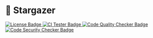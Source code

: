 # 💫 Stargazer

<p align="left">
  <a href="https://github.com/pabroux/stargazer/blob/master/LICENSE">
    <picture>
      <img src="https://img.shields.io/badge/License-MIT-green" alt="License Badge">
    </picture>
  </a>
  <a href="https://github.com/pabroux/stargazer/actions/workflows/ci-tester.yml">
    <picture>
      <img src="https://github.com/pabroux/stargazer/actions/workflows/ci-tester.yml/badge.svg" alt="CI Tester Badge">
    </picture>
  </a>
  <a href="https://github.com/pabroux/stargazer/actions/workflows/code-quality-checker.yml">
    <picture>
      <img src="https://github.com/pabroux/stargazer/actions/workflows/code-quality-checker.yml/badge.svg" alt="Code Quality Checker Badge">
    </picture>
  </a>
  <a href="https://github.com/pabroux/stargazer/actions/workflows/code-security-checker.yml">
    <picture>
      <img src="https://github.com/pabroux/stargazer/actions/workflows/code-security-checker.yml/badge.svg" alt="Code Security Checker Badge">
    </picture>
  </a>
</p>
